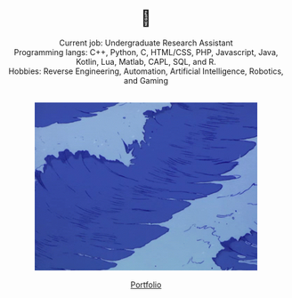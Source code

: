 <h1 align="center">👋</h1>
<p align="center">Current job: Undergraduate Research Assistant<br/>Programming langs: C++, Python, C, HTML/CSS, PHP, Javascript, Java, Kotlin, Lua, Matlab, CAPL, SQL, 
 and R.<br/>Hobbies: Reverse Engineering, Automation, Artificial Intelligence, Robotics, and Gaming<br/><br/></p>

<div align="center">
  <a href="https://calvinllc.net">
    <img src="https://github.com/Calvin-LLC/Calvin-LLC/blob/main/waves.gif?raw=true" alt="Portfolio" width="400" />
  </a>
</div>
<div align="center">
  <a href="https://calvinllc.net">
    <p>Portfolio</p>
  </a>
</div>
